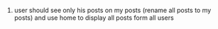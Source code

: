 1. user should see only his posts on my posts (rename all posts to my posts) and use home to display all posts form all users